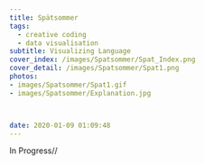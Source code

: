 ```yaml
---
title: Spätsommer
tags:
  - creative coding
  - data visualisation
subtitle: Visualizing Language
cover_index: /images/Spatsommer/Spat_Index.png
cover_detail: /images/Spatsommer/Spat1.png
photos: 
- images/Spatsommer/Spat1.gif
- images/Spatsommer/Explanation.jpg



date: 2020-01-09 01:09:48
---
```


In Progress//


